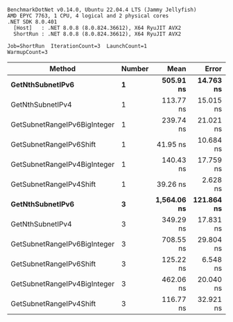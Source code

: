 ```

BenchmarkDotNet v0.14.0, Ubuntu 22.04.4 LTS (Jammy Jellyfish)
AMD EPYC 7763, 1 CPU, 4 logical and 2 physical cores
.NET SDK 8.0.401
  [Host]   : .NET 8.0.8 (8.0.824.36612), X64 RyuJIT AVX2
  ShortRun : .NET 8.0.8 (8.0.824.36612), X64 RyuJIT AVX2

Job=ShortRun  IterationCount=3  LaunchCount=1  
WarmupCount=3  

```
| Method                       | Number | Mean        | Error      | StdDev   | Min         | Max         | Gen0   | Allocated |
|----------------------------- |------- |------------:|-----------:|---------:|------------:|------------:|-------:|----------:|
| **GetNthSubnetIPv6**             | **1**      |   **505.91 ns** |  **14.763 ns** | **0.809 ns** |   **505.42 ns** |   **506.84 ns** | **0.0076** |     **696 B** |
| GetNthSubnetIPv4             | 1      |   113.77 ns |  15.015 ns | 0.823 ns |   113.24 ns |   114.72 ns | 0.0019 |     160 B |
| GetSubnetRangeIPv6BigInteger | 1      |   239.74 ns |  21.021 ns | 1.152 ns |   238.55 ns |   240.85 ns | 0.0048 |     432 B |
| GetSubnetRangeIPv6Shift      | 1      |    41.95 ns |  10.684 ns | 0.586 ns |    41.39 ns |    42.56 ns | 0.0019 |     160 B |
| GetSubnetRangeIPv4BigInteger | 1      |   140.43 ns |  17.759 ns | 0.973 ns |   139.66 ns |   141.53 ns | 0.0024 |     208 B |
| GetSubnetRangeIPv4Shift      | 1      |    39.26 ns |   2.628 ns | 0.144 ns |    39.13 ns |    39.41 ns | 0.0021 |     176 B |
| **GetNthSubnetIPv6**             | **3**      | **1,564.06 ns** | **121.864 ns** | **6.680 ns** | **1,556.58 ns** | **1,569.42 ns** | **0.0248** |    **2168 B** |
| GetNthSubnetIPv4             | 3      |   349.29 ns |  17.831 ns | 0.977 ns |   348.58 ns |   350.41 ns | 0.0057 |     480 B |
| GetSubnetRangeIPv6BigInteger | 3      |   708.55 ns |  29.804 ns | 1.634 ns |   707.52 ns |   710.43 ns | 0.0153 |    1296 B |
| GetSubnetRangeIPv6Shift      | 3      |   125.22 ns |   6.548 ns | 0.359 ns |   124.84 ns |   125.55 ns | 0.0057 |     480 B |
| GetSubnetRangeIPv4BigInteger | 3      |   462.06 ns |  20.040 ns | 1.098 ns |   460.81 ns |   462.87 ns | 0.0072 |     624 B |
| GetSubnetRangeIPv4Shift      | 3      |   116.77 ns |  32.921 ns | 1.805 ns |   115.16 ns |   118.72 ns | 0.0062 |     528 B |
